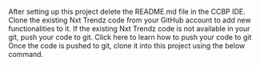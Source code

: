 After setting up this project delete the README.md file in the CCBP IDE.
Clone the existing Nxt Trendz code from your GitHub account to add new functionalities to it.
If the existing Nxt Trendz code is not available in your git, push your code to git.
Click here to learn how to push your code to git
Once the code is pushed to git, clone it into this project using the below command.